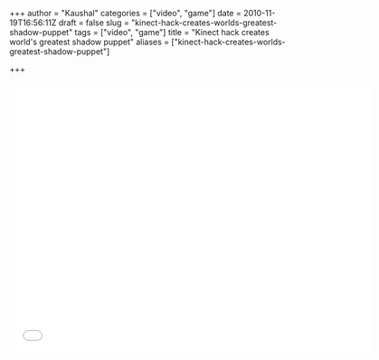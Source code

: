 +++
author = "Kaushal"
categories = ["video", "game"]
date = 2010-11-19T16:56:11Z
draft = false
slug = "kinect-hack-creates-worlds-greatest-shadow-puppet"
tags = ["video", "game"]
title = "Kinect hack creates world's greatest shadow puppet"
aliases = ["kinect-hack-creates-worlds-greatest-shadow-puppet"]

+++

<iframe src="//player.vimeo.com/video/16985224" width="640" height="480" frameborder="0" webkitallowfullscreen mozallowfullscreen allowfullscreen></iframe>

